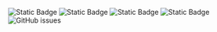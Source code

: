 ![Static Badge](https://img.shields.io/badge/blacklists-60-000000) ![Static Badge](https://img.shields.io/badge/blacklisted-2907178-cc0000) ![Static Badge](https://img.shields.io/badge/whitelisted-2244-00CC00) ![Static Badge](https://img.shields.io/badge/streaming_blacklist-28107-000000) ![GitHub issues](https://img.shields.io/github/issues/fabriziosalmi/blacklists)
